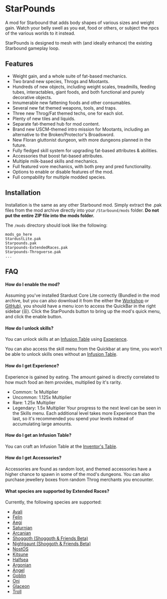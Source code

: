 
# StarPounds

A mod for Starbound that adds body shapes of various sizes and weight gain. Watch your belly swell as you eat, food or others, or subject the npcs of the various worlds to it instead. 

StarPounds is designed to mesh with (and ideally enhance) the existing Starbound gameplay loop.


## Features

- Weight gain, and a whole suite of fat-based mechanics.
- Two brand new species, Throgs and Mootants.
- Hundreds of new objects, including weight scales, treadmills, feeding tubes, interactables, giant foods, and both functional and purely decorative objects.
- Innumerable new fattening foods and other consumables.
- Several new fat themed weapons, tools, and traps.
- Three new Throg/Fat themed techs, one for each slot.
- Plenty of new tiles and liquids.
- Separate fat-themed hub for mod content.
- Brand new USCM-themed intro mission for Mootants, including an alternative to the Broken/Protector's Broadsword.
- New Floran gluttonist dungeon, with more dungeons planned in the future.
- Fully fledged skill system for upgrading fat-based attributes & abilities.
- Accessories that boost fat-based attributes.
- Multiple milk-based skills and mechanics.
- Full featured vore mechanics, with both prey and pred functionality.
- Options to enable or disable features of the mod.
- Full compability for multiple modded species.


## Installation

Installation is the same as any other Starbound mod. Simply extract the .pak files from the mod archive directly into your `/Starbound/mods` folder. __Do not put the entire ZIP file into the mods folder.__

The `/mods` directory should look like the following:
```
mods_go_here
StardustLite.pak
Starpounds.pak
Starpounds-ExtendedRaces.pak
Starpounds-Throgverse.pak
...
```

## FAQ

#### How do I enable the mod?

Assuming you've installed Stardust Core Lite correctly (Bundled in the mod archive, but you can also download it from the either the [Workshop](https://steamcommunity.com/workshop/filedetails/?id=2512589532) or [GitHub](https://github.com/zetaPRIME/sb.StardustSuite)), you should have a menu icon to access the QuickBar in the right sidebar (☰). Click the StarPounds button to bring up the mod's quick menu, and click the enable button.

#### How do I unlock skills?

You can unlock skills at an [Infusion Table](#How-do-I-get-an-Infusion-Table?) using [Experience](#How-do-I-get-Experience?).

You can also access the skill menu from the Quickbar at any time, you won't be able to unlock skills ones without an [Infusion Table](#How-do-I-get-an-Infusion-Table?).

#### How do I get Experience?

Experience is gained by eating. The amount gained is directly correlated to how much food an item provides, multiplied by it's rarity.
- Common: 1x Multiplier
- Uncommon: 1.125x Multiplier
- Rare: 1.25x Multiplier
- Legendary: 1.5x Multiplier
Your progress to the next level can be seen in the Skills menu. Each additional level takes more Experience than the last, so it's recommended you spend your levels instead of accumulating large amounts.

#### How do I get an Infusion Table?

You can craft an Infusion Table at the [Inventor's Table](https://starbounder.org/Inventor%27s_Table).

#### How do I get Accessories?

Accessories are found as random loot, and themed accessories have a higher chance to spawn in some of the mod's dungeons. You can also purchase jewellery boxes from random Throg merchants you encounter.

#### What species are supported by Extended Races?
Currently, the following species are supported:
- [Avali](https://steamcommunity.com/workshop/filedetails/?id=729558042)
- [Felin](https://steamcommunity.com/workshop/filedetails/?id=729429063)
- [Aegi](https://steamcommunity.com/sharedfiles/filedetails/?id=850109963)
- [Saturnian](https://steamcommunity.com/workshop/filedetails/?id=1103027918)
- [Arcanian](https://steamcommunity.com/sharedfiles/filedetails/?id=2359135864)
- [Shoggoth (Shoggoth & Friends Beta)](https://steamcommunity.com/sharedfiles/filedetails/?id=2066322624)
- [Nightgaunt (Shoggoth & Friends Beta)](https://steamcommunity.com/sharedfiles/filedetails/?id=2066322624)
- [NostOS](https://steamcommunity.com/workshop/filedetails/?id=2740791476)
- [Kitsune](https://steamcommunity.com/workshop/filedetails/?id=1396610566)
- [Halfsea](https://steamcommunity.com/workshop/filedetails/?id=1396610566)
- [Argonian](https://steamcommunity.com/workshop/filedetails/?id=740694177)
- [Angel](https://steamcommunity.com/workshop/filedetails/?id=1686520464)
- [Goblin](https://steamcommunity.com/sharedfiles/filedetails/?id=2925162796)
- [Oni](https://steamcommunity.com/sharedfiles/filedetails/?id=2978143703)
- [Glaceon](https://steamcommunity.com/sharedfiles/filedetails/?id=2012704863)
- [Troll](https://steamcommunity.com/sharedfiles/filedetails/?id=1301907771)


